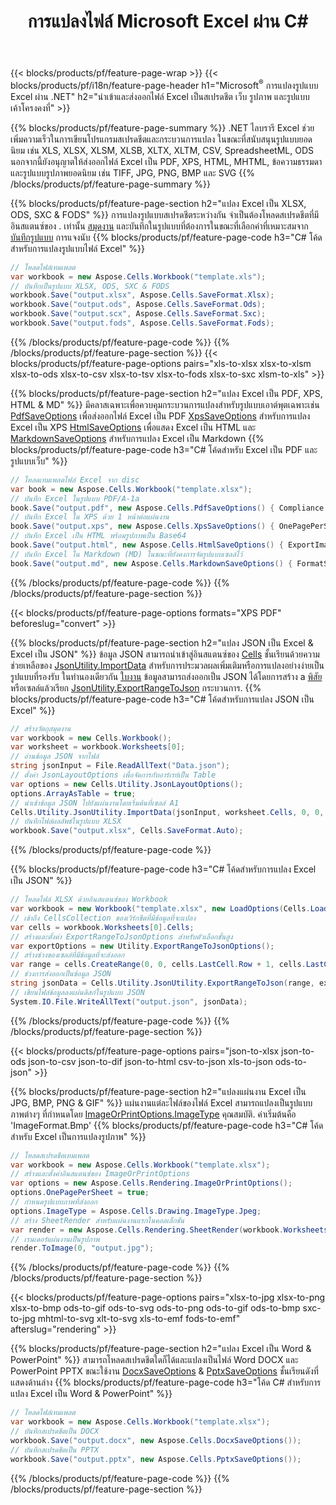 ﻿---
title: การแปลงไฟล์ Microsoft Excel ผ่าน C# 
url: /th/net/conversion/
description: แปลง Excel XLS, XLSX, ODS, CSV เป็น PDF, XPS, HTML, JPEG, HTML และรูปแบบยอดนิยมอื่นๆ ด้วยโค้ด C# เพียงไม่กี่บรรทัด
---
{{< blocks/products/pf/feature-page-wrap >}}
{{< blocks/products/pf/i18n/feature-page-header h1="Microsoft<sup>&reg;</sup> การแปลงรูปแบบ Excel ผ่าน .NET" h2="นำเข้าและส่งออกไฟล์ Excel เป็นสเปรดชีต เว็บ รูปภาพ และรูปแบบเค้าโครงคงที่" >}}

{{% blocks/products/pf/feature-page-summary %}}
.NET ไลบรารี Excel ช่วยเพิ่มความเร็วในการเขียนโปรแกรมสเปรดชีตและกระบวนการแปลง ในขณะที่สนับสนุนรูปแบบยอดนิยม เช่น XLS, XLSX, XLSM, XLSB, XLTX, XLTM, CSV, SpreadsheetML, ODS นอกจากนี้ยังอนุญาตให้ส่งออกไฟล์ Excel เป็น PDF, XPS, HTML, MHTML, ข้อความธรรมดา และรูปแบบรูปภาพยอดนิยม เช่น TIFF, JPG, PNG, BMP และ SVG
{{% /blocks/products/pf/feature-page-summary %}}

{{% blocks/products/pf/feature-page-section h2="แปลง Excel เป็น XLSX, ODS, SXC & FODS" %}}
การแปลงรูปแบบสเปรดชีตระหว่างกัน จำเป็นต้องโหลดสเปรดชีตที่มีอินสแตนซ์ของ . เท่านั้น [สมุดงาน](https://reference.aspose.com/cells/net/aspose.cells/workbook) และบันทึกในรูปแบบที่ต้องการในขณะที่เลือกค่าที่เหมาะสมจาก [บันทึกรูปแบบ](https://reference.aspose.com/cells/net/aspose.cells/saveformat) การแจงนับ
{{% blocks/products/pf/feature-page-code h3="C# โค้ดสำหรับการแปลงรูปแบบไฟล์ Excel" %}}

```cs
// โหลดไฟล์เทมเพลต
var workbook = new Aspose.Cells.Workbook("template.xls");
// บันทึกเป็นรูปแบบ XLSX, ODS, SXC & FODS
workbook.Save("output.xlsx", Aspose.Cells.SaveFormat.Xlsx);
workbook.Save("output.ods", Aspose.Cells.SaveFormat.Ods);
workbook.Save("output.scx", Aspose.Cells.SaveFormat.Sxc);
workbook.Save("output.fods", Aspose.Cells.SaveFormat.Fods);

```
{{% /blocks/products/pf/feature-page-code %}}
{{% /blocks/products/pf/feature-page-section %}}
{{< blocks/products/pf/feature-page-options pairs="xls-to-xlsx xlsx-to-xlsm xlsx-to-ods xlsx-to-csv xlsx-to-tsv xlsx-to-fods xlsx-to-sxc xlsm-to-xls" >}}


{{% blocks/products/pf/feature-page-section h2="แปลง Excel เป็น PDF, XPS, HTML & MD" %}}
มีคลาสเฉพาะเพื่อควบคุมกระบวนการแปลงสำหรับรูปแบบเอาต์พุตเฉพาะเช่น [PdfSaveOptions](https://reference.aspose.com/cells/net/aspose.cells/pdfsaveoptions) เพื่อส่งออกไฟล์ Excel เป็น PDF [XpsSaveOptions](https://reference.aspose.com/cells/net/aspose.cells/xpssaveoptions) สำหรับการแปลง Excel เป็น XPS [HtmlSaveOptions](https://reference.aspose.com/cells/net/aspose.cells/htmlsaveoptions) เพื่อแสดง Excel เป็น HTML และ [MarkdownSaveOptions](https://reference.aspose.com/cells/net/aspose.cells/markdownsaveoptions) สำหรับการแปลง Excel เป็น Markdown 
{{% blocks/products/pf/feature-page-code h3="C# โค้ดสำหรับ Excel เป็น PDF และรูปแบบเว็บ" %}}

```cs
// โหลดเทมเพลตไฟล์ Excel จาก disc
var book = new Aspose.Cells.Workbook("template.xlsx");
// บันทึก Excel ในรูปแบบ PDF/A-1a
book.Save("output.pdf", new Aspose.Cells.PdfSaveOptions() { Compliance = PdfComplianceVersion.PdfA1a });
// บันทึก Excel ใน XPS ด้วย 1 หน้าต่อแผ่นงาน
book.Save("output.xps", new Aspose.Cells.XpsSaveOptions() { OnePagePerSheet = true });
// บันทึก Excel เป็น HTML พร้อมรูปภาพเป็น Base64
book.Save("output.html", new Aspose.Cells.HtmlSaveOptions() { ExportImagesAsBase64 = true });
// บันทึก Excel ใน Markdown (MD) ในขณะที่ยังคงการจัดรูปแบบเซลล์ไว้
book.Save("output.md", new Aspose.Cells.MarkdownSaveOptions() { FormatStrategy = Cells.CellValueFormatStrategy.CellStyle });

```
{{% /blocks/products/pf/feature-page-code %}}
{{% /blocks/products/pf/feature-page-section %}}

{{< blocks/products/pf/feature-page-options formats="XPS PDF" beforeslug="convert" >}}

{{% blocks/products/pf/feature-page-section h2="แปลง JSON เป็น Excel & Excel เป็น JSON" %}}
ข้อมูล JSON สามารถนำเข้าสู่อินสแตนซ์ของ [Cells](https://reference.aspose.com/cells/net/aspose.cells/cells) ชั้นเรียนด้วยความช่วยเหลือของ [JsonUtility.ImportData](https://reference.aspose.com/cells/net/aspose.cells.utility/jsonutility/methods/importdata) สำหรับการประมวลผลเพิ่มเติมหรือการแปลงอย่างง่ายเป็นรูปแบบที่รองรับ ในทำนองเดียวกัน [ใบงาน](https://reference.aspose.com/cells/net/aspose.cells/worksheet) ข้อมูลสามารถส่งออกเป็น JSON ได้โดยการสร้าง a [พิสัย](https://reference.aspose.com/cells/net/aspose.cells/range) หรือเซลล์แล้วเรียก [JsonUtility.ExportRangeToJson](https://reference.aspose.com/cells/net/aspose.cells.utility/jsonutility/methods/exportrangetojson) กระบวนการ.
{{% blocks/products/pf/feature-page-code h3="C# โค้ดสำหรับการแปลง JSON เป็น Excel" %}}
```cs
// สร้างวัตถุสมุดงาน
var workbook = new Cells.Workbook();
var worksheet = workbook.Worksheets[0];
// อ่านข้อมูล JSON จากไฟล์
string jsonInput = File.ReadAllText("Data.json");
// ตั้งค่า JsonLayoutOptions เพื่อจัดการกับอาร์เรย์เป็น Table
var options = new Cells.Utility.JsonLayoutOptions();
options.ArrayAsTable = true;
// นำเข้าข้อมูล JSON ไปยังแผ่นงานโดยเริ่มต้นที่เซลล์ A1
Cells.Utility.JsonUtility.ImportData(jsonInput, worksheet.Cells, 0, 0, options);
// บันทึกไฟล์ผลลัพธ์ในรูปแบบ XLSX
workbook.Save("output.xlsx", Cells.SaveFormat.Auto); 

```
{{% /blocks/products/pf/feature-page-code %}}

{{% blocks/products/pf/feature-page-code h3="C# โค้ดสำหรับการแปลง Excel เป็น JSON" %}}
```cs
// โหลดไฟล์ XLSX ด้วยอินสแตนซ์ของ Workbook
var workbook = new Workbook("template.xlsx", new LoadOptions(Cells.LoadFormat.Auto));
// เข้าถึง CellsCollection ของเวิร์กชีตที่มีข้อมูลที่จะแปลง
var cells = workbook.Worksheets[0].Cells;
// สร้างและตั้งค่า ExportRangeToJsonOptions สำหรับตัวเลือกขั้นสูง
var exportOptions = new Utility.ExportRangeToJsonOptions();
// สร้างช่วงของเซลล์ที่มีข้อมูลที่จะส่งออก
var range = cells.CreateRange(0, 0, cells.LastCell.Row + 1, cells.LastCell.Column + 1);
// ช่วงการส่งออกเป็นข้อมูล JSON
string jsonData = Cells.Utility.JsonUtility.ExportRangeToJson(range, exportOptions);
// เขียนไฟล์ข้อมูลลงแผ่นดิสก์ในรูปแบบ JSON
System.IO.File.WriteAllText("output.json", jsonData); 

```
{{% /blocks/products/pf/feature-page-code %}}
{{% /blocks/products/pf/feature-page-section %}}

{{< blocks/products/pf/feature-page-options pairs="json-to-xlsx json-to-ods json-to-csv json-to-dif json-to-html csv-to-json xls-to-json ods-to-json" >}}

{{% blocks/products/pf/feature-page-section h2="แปลงแผ่นงาน Excel เป็น JPG, BMP, PNG & GIF" %}}
แผ่นงานแต่ละไฟล์ของไฟล์ Excel สามารถแปลงเป็นรูปแบบภาพต่างๆ ที่กำหนดโดย [ImageOrPrintOptions.ImageType](https://reference.aspose.com/cells/net/aspose.cells.rendering/imageorprintoptions/properties/imagetype) คุณสมบัติ. ค่าเริ่มต้นคือ 'ImageFormat.Bmp'
{{% blocks/products/pf/feature-page-code h3="C# โค้ดสำหรับ Excel เป็นการแปลงรูปภาพ" %}}
```cs
// โหลดสเปรดชีตเทมเพลต
var workbook = new Aspose.Cells.Workbook("template.xlsx");
// สร้างและตั้งค่าอินสแตนซ์ของ ImageOrPrintOptions
var options = new Aspose.Cells.Rendering.ImageOrPrintOptions();
options.OnePagePerSheet = true;
// กำหนดรูปแบบภาพที่ส่งออก
options.ImageType = Aspose.Cells.Drawing.ImageType.Jpeg;
// สร้าง SheetRender สำหรับแผ่นงานแรกในคอลเล็กชัน
var render = new Aspose.Cells.Rendering.SheetRender(workbook.Worksheets[0], options);
// เรนเดอร์แผ่นงานเป็นรูปภาพ
render.ToImage(0, "output.jpg");

```
{{% /blocks/products/pf/feature-page-code %}}
{{% /blocks/products/pf/feature-page-section %}}

{{< blocks/products/pf/feature-page-options pairs="xlsx-to-jpg xlsx-to-png xlsx-to-bmp ods-to-gif ods-to-svg ods-to-png ods-to-gif ods-to-bmp sxc-to-jpg mhtml-to-svg xlt-to-svg xls-to-emf fods-to-emf" afterslug="rendering" >}}

{{% blocks/products/pf/feature-page-section h2="แปลง Excel เป็น Word & PowerPoint" %}}
สามารถโหลดสเปรดชีตใดก็ได้และแปลงเป็นไฟล์ Word DOCX และ PowerPoint PPTX ขณะใช้งาน [DocxSaveOptions](https://reference.aspose.com/cells/net/aspose.cells/docxsaveoptions) & [PptxSaveOptions](https://reference.aspose.com/cells/net/aspose.cells/pptxsaveoptions) ชั้นเรียนดังที่แสดงด้านล่าง
{{% blocks/products/pf/feature-page-code h3="โค้ด C# สำหรับการแปลง Excel เป็น Word & PowerPoint" %}}
```cs
// โหลดไฟล์เทมเพลต
var workbook = new Aspose.Cells.Workbook("template.xlsx");
// บันทึกสเปรดชีตเป็น DOCX
workbook.Save("output.docx", new Aspose.Cells.DocxSaveOptions());
// บันทึกสเปรดชีตเป็น PPTX
workbook.Save("output.pptx", new Aspose.Cells.PptxSaveOptions());

```
{{% /blocks/products/pf/feature-page-code %}}
{{% /blocks/products/pf/feature-page-section %}}